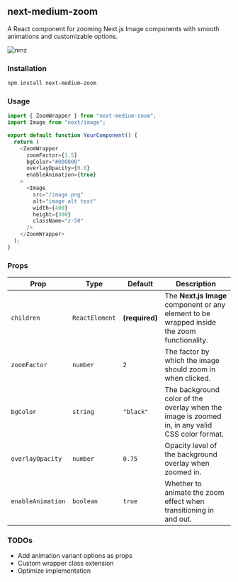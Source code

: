 ## next-medium-zoom

A React component for zooming Next.js Image components with smooth animations and customizable options.

![nmz](https://github.com/user-attachments/assets/3fbd8ca5-cda9-4117-ba70-031ba7ea1afe)

### Installation

```bash
npm install next-medium-zoom
```

### Usage

```ts
import { ZoomWrapper } from "next-medium-zoom";
import Image from "next/image";

export default function YourComponent() {
  return (
    <ZoomWrapper
      zoomFactor={1.5}
      bgColor="#000000"
      overlayOpacity={0.8}
      enableAnimation={true}
    >
      <Image
        src="/image.png"
        alt="image alt text"
        width={400}
        height={300}
        className="z-50"
      />
    </ZoomWrapper>
  );
}
```

### Props

| Prop              | Type           | Default        | Description                                                                                     |
| ----------------- | -------------- | -------------- | ----------------------------------------------------------------------------------------------- |
| `children`        | `ReactElement` | **(required)** | The **Next.js Image** component or any element to be wrapped inside the zoom functionality.     |
| `zoomFactor`      | `number`       | `2`            | The factor by which the image should zoom in when clicked.                                      |
| `bgColor`         | `string`       | `"black"`      | The background color of the overlay when the image is zoomed in, in any valid CSS color format. |
| `overlayOpacity`  | `number`       | `0.75`         | Opacity level of the background overlay when zoomed in.                                         |
| `enableAnimation` | `boolean`      | `true`         | Whether to animate the zoom effect when transitioning in and out.                               |

### TODOs

- Add animation variant options as props
- Custom wrapper class extension
- Optimize implementation
